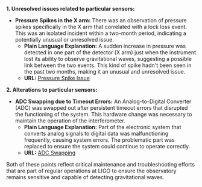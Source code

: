 **1. Unresolved issues related to particular sensors:**

- **Pressure Spikes in the X arm:** There was an observation of pressure spikes specifically in the X arm that correlated with a lock loss event. This was an isolated incident within a two-month period, indicating a potentially unusual or unresolved issue.
  - **Plain Language Explanation:** A sudden increase in pressure was detected in one part of the detector (X arm) just when the instrument lost its ability to observe gravitational waves, suggesting a possible link between the two events. This kind of spike hadn't been seen in the past two months, making it an unusual and unresolved issue.
  - **URL:** [Pressure Spike Issue](https://alog.ligo-la.caltech.edu/aLOG/index.php?callRep=74167)

**2. Alterations to particular sensors:**

- **ADC Swapping due to Timeout Errors:** An Analog-to-Digital Converter (ADC) was swapped out after persistent timeout errors that disrupted the functioning of the system. This hardware change was necessary to maintain the operation of the interferometer.
  - **Plain Language Explanation:** Part of the electronic system that converts analog signals to digital data was malfunctioning frequently, causing system errors. The problematic part was replaced to ensure the system could continue to operate correctly.
  - **URL:** [ADC Swapping](https://alog.ligo-la.caltech.edu/aLOG/index.php?callRep=74163)

Both of these points reflect critical maintenance and troubleshooting efforts that are part of regular operations at LIGO to ensure the observatory remains sensitive and capable of detecting gravitational waves.